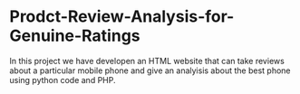 # Prodct-Review-Analysis-for-Genuine-Ratings
In this project we have developen an HTML website that can take reviews about a particular mobile phone and give an analyisis about the best phone using python code and PHP.
